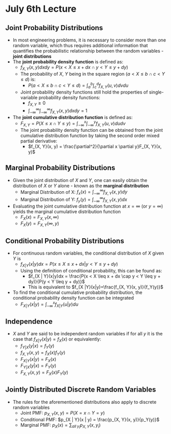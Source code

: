 # July 6th Lecture
## Joint Probability Distributions
- In most engineering problems, it is necessary to consider more than one random variable, which thus requires additional information that quantifies the probabilistic relationship between the random variables - **joint distributions**
- The **joint probability density function** is defined as:
    - $f_{X, Y}(x, y)dxdy=P(x < X \leq x + dx \cap y < Y \leq y + dy)$
    - The probability of $X$, $Y$ being in the square region $(a < X \leq b \cap c < Y \leq d)$ is:
        - $P(a < X \leq b \cap c < Y \leq d) = \int_a^b \int_c^d f_{X,Y}(u, v)dvdu$
    - Joint probability density functions still hold the properties of single-variable probability density functions:
        - $f_{X, Y} \geq 0$
        - $\int_{-\infty}^{\infty} \int_{-\infty}^{\infty} f_{X, Y}(x, y)dxdy = 1$
- The **joint cumulative distribution function** is defined as:
    - $F_{X, Y} = P(X \leq x \cap Y \leq y) = \int_{-\infty}^{x} \int_{-\infty}^{y} f_{X, Y}(u, v)dudv$
    - The joint probability density function can be obtained from the joint cumulative distribution function by taking the second order mixed partial derivative:
        - $f_{X, Y}(x, y) = \frac{\partial^2}{\partial x \partial y}F_{X, Y}(x, y)$
## Marginal Probability Distributions
- Given the joint distribution of $X$ and $Y$, one can easily obtain the distribution of $X$ or $Y$ alone - known as the **marginal distribution**
    - Marginal Distribution of X: $f_x(x) = \int_{-\infty}^{\infty}f_{X, Y}(x, y)dy$
    - Marginal Distribution of Y: $f_y(y) = \int_{-\infty}^{\infty}f_{X, Y}(x, y)dx$
- Evaluating the joint cumulative distribution function at $x = \infty$ (or $y = \infty$) yields the marginal cumulative distribution function
    - $F_X(x) = F_{X, Y}(x, \infty)$
    - $F_X(y) = F_{X, Y}(\infty, y)$
## Conditional Probability Distributions
- For continuous random variables, the conditional distribution of $X$ given $Y$ is
    - $f_{X | Y}(x|y)dx = P(x \leq X \leq x + dx | y < Y \leq y + dy)$
    - Using the definition of conditional probability, this can be found as: 
        - $f_{X | Y}(x|y)dx = \frac{P(x < X \leq x + dx \cap y < Y \leq y + dy)}{P(y < Y \leq y + dy)}$
        - This is equivalent to $f_{X |Y}(x|y)=\frac{f_{X, Y}(x, y)}{f_Y(y)}$
- To find the conditional cumulative probability distribution, the conditional probability density function can be integrated
    - $F_{X|Y}(x | y) = \int_{-\infty}^{x}f_{X|Y}(u|y)du$
## Independence
- $X$ and $Y$ are said to be independent random variables if for all $y$ it is the case that $f_{X|Y}(x|y) = f_X(x)$ or equivalently:
    - $f_{Y|X}(y|x) = f_Y(y)$
    - $f_{X, Y}(x, y) = f_X(x)f_Y(y)$
    - $F_{X|Y}(x|y) = F_X(x)$
    - $F_{Y|X}(y|x) = F_Y(y)$
    - $F_{X, Y}(x, y) = F_X(x)F_Y(y)$
## Jointly Distributed Discrete Random Variables
- The rules for the aforementioned distributions also apply to discrete random variables
    - Joint PMF: $p_{X, Y}(x, y) = P(X = x \cap Y = y)$
    - Conditional PMF: $p_{X | Y}(x | y) = \frac{p_{X, Y}(x, y)}{p_Y(y)}$
    - Marginal PMF: $p_X(x) = \sum_{all \; y_i}p_{X, Y}(x, y_i)$ 
